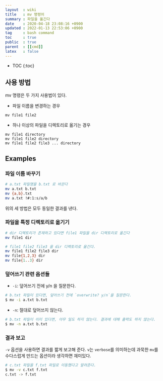 ```yaml
---
layout  : wiki
title   : mv 명령어
summary : 파일을 옮긴다
date    : 2020-04-18 23:08:16 +0900
updated : 2022-01-13 22:53:06 +0900
tag     : bash command
toc     : true
public  : true
parent  : [[cmd]]
latex   : false
---
```

* TOC
{:toc}

## 사용 방법

mv 명령은 두 가지 사용법이 있다.

- 파일 이름을 변경하는 경우

```
mv file1 file2
```

- 하나 이상의 파일을 디렉토리로 옮기는 경우

```
mv file1 directory
mv file1 file2 directory
mv file1 file2 file3 ... directory
```



## Examples

### 파일 이름 바꾸기

```sh
# a.txt 파일명을 b.txt 로 바꾼다
mv a.txt b.txt
mv {a,b}.txt
mv a.txt !#:1:s/a/b
```

위의 세 방법은 모두 동일한 결과를 낸다.

### 파일을 특정 디렉토리로 옮기기

```sh
# dir 디렉토리가 존재하고 있다면 file1 파일을 dir 디렉토리로 옮긴다
mv file1 dir
```

```sh
# file1 file2 file3 을 dir 디렉토리로 옮긴다.
mv file1 file2 file3 dir
mv file{1,2,3} dir
mv file{1..3} dir
```

### 덮어쓰기 관련 옵션들

- `-i`: 덮어쓰기 전에 y/n 을 질문한다.

```sh
# b.txt 파일이 있다면, 덮어쓰기 전에 `overwrite? y/n`을 질문한다.
$ mv -i a.txt b.txt
```

- `-n`: 절대로 덮어쓰지 않는다.

```sh
# b.txt 파일이 이미 있다면, 아무 일도 하지 않는다. 결과에 대해 출력도 하지 않는다.
$ mv -n a.txt b.txt
```

### 결과 보고

`-v` 옵션을 사용하면 결과를 짧게 보고해 준다.
`v`는 `verbose`를 의미하는데 과묵한 `mv`를 수다스럽게 만드는 옵션이라 생각하면 재미있다.

```sh
# c.txt 파일을 f.txt 파일로 이동했다고 알려준다.
$ mv -v c.txt f.txt
c.txt -> f.txt
```
